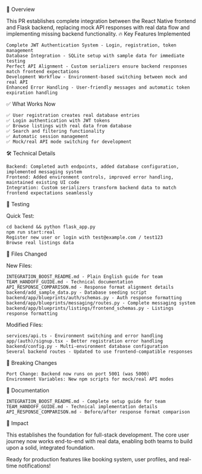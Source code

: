 
🎯 Overview

This PR establishes complete integration between the React Native frontend and Flask backend, replacing mock API responses with real data flow and implementing missing backend functionality.
🔥 Key Features Implemented

    Complete JWT Authentication System - Login, registration, token management
    Database Integration - SQLite setup with sample data for immediate testing
    Perfect API Alignment - Custom serializers ensure backend responses match frontend expectations
    Development Workflow - Environment-based switching between mock and real API
    Enhanced Error Handling - User-friendly messages and automatic token expiration handling

✅ What Works Now

    ✅ User registration creates real database entries
    ✅ Login authentication with JWT tokens
    ✅ Browse listings with real data from database
    ✅ Search and filtering functionality
    ✅ Automatic session management
    ✅ Mock/real API mode switching for development

🛠 Technical Details

    Backend: Completed auth endpoints, added database configuration, implemented messaging system
    Frontend: Added environment controls, improved error handling, maintained existing UI code
    Integration: Custom serializers transform backend data to match frontend expectations seamlessly

📱 Testing

Quick Test:

    cd backend && python flask_app.py
    npm run start:real
    Register new user or login with test@example.com / test123
    Browse real listings data

📂 Files Changed

New Files:

    INTEGRATION_BOOST_README.md - Plain English guide for team
    TEAM_HANDOFF_GUIDE.md - Technical documentation
    API_RESPONSE_COMPARISON.md - Response format alignment details
    backend/add_sample_data.py - Database seeding script
    backend/app/blueprints/auth/schemas.py - Auth response formatting
    backend/app/blueprints/messaging/routes.py - Complete messaging system
    backend/app/blueprints/listings/frontend_schemas.py - Listings response formatting

Modified Files:

    services/api.ts - Environment switching and error handling
    app/(auth)/signup.tsx - Better registration error handling
    backend/config.py - Multi-environment database configuration
    Several backend routes - Updated to use frontend-compatible responses

🚨 Breaking Changes

    Port Change: Backend now runs on port 5001 (was 5000)
    Environment Variables: New npm scripts for mock/real API modes

📖 Documentation

    INTEGRATION_BOOST_README.md - Complete setup guide for team
    TEAM_HANDOFF_GUIDE.md - Technical implementation details
    API_RESPONSE_COMPARISON.md - Before/after response format comparison

🎉 Impact

This establishes the foundation for full-stack development. The core user journey now works end-to-end with real data, enabling both teams to build upon a solid, integrated foundation.

Ready for production features like booking system, user profiles, and real-time notifications!

